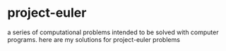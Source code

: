 # project-euler
a series of computational problems intended to be solved with computer programs.
here are my solutions for project-euler problems
